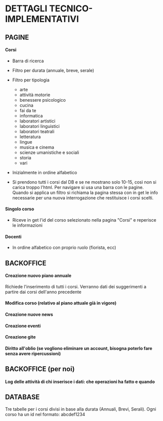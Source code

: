 # DETTAGLI TECNICO-IMPLEMENTATIVI

## PAGINE

#### Corsi

* Barra di ricerca

* Filtro per durata (annuale, breve, serale)

* Filtro per tipologia
    * arte
    * attività motorie
    * benessere psicologico
    * cucina
    * fai da te
    * informatica
    * laboratori artistici
    * laboratori linguistici
    * laboratori teatrali
    * letteratura
    * lingue
    * musica e cinema
    * scienze umanistiche e sociali
    * storia
    * vari

* Inizialmente in ordine alfabetico

* Si prendono tutti i corsi dal DB e se ne mostrano solo 10-15, così non si carica troppo l'html. Per navigare si usa una barra con le pagine. Quando si applica un filtro si richiama la pagina stessa con in get le info necessarie per una nuova interrogazione che restituisce i corsi scelti.

#### Singolo corso

* Riceve in get l'id del corso selezionato nella pagina "Corsi" e reperisce le informazioni

#### Docenti

* In ordine alfabetico con proprio ruolo (fiorista, ecc)



## BACKOFFICE

#### Creazione nuovo piano annuale

Richiede l'inserimento di tutti i corsi. Verranno dati dei suggerimenti a partire dai corsi dell'anno precedente

#### Modifica corso (relativo al piano attuale già in vigore)

#### Creazione nuove news

#### Creazione eventi

#### Creazione gite

#### Diritto all'oblio (se vogliono eliminare un account, bisogna poterlo fare senza avere ripercussioni)


## BACKOFFICE (per noi)

#### Log delle attività di chi inserisce i dati: che operazioni ha fatto e quando


## DATABASE

Tre tabelle per i corsi divisi in base alla durata (Annuali, Brevi, Serali). Ogni corso ha un id nel formato: abcdef1234
